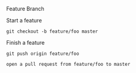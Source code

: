 
Feature Branch

Start a feature

	git checkout -b feature/foo master

Finish a feature

	git push origin feature/foo

	open a pull request from feature/foo to master

